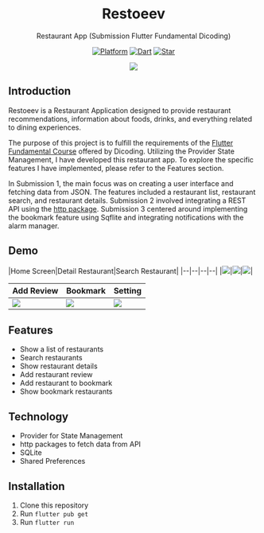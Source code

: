 <h1 align="center">
  Restoeev
</h1>
<p align="center">
  Restaurant App (Submission Flutter Fundamental Dicoding)
</p>
<p align="center">
  <a href="https://flutter.dev/"><img alt="Platform" src="https://img.shields.io/badge/platform-Flutter-blue.svg"></a>
  <a href="https://dart.dev/"><img alt="Dart" src="https://img.shields.io/badge/dart-3.0.3-blue.svg"></a>
  <a href="https://github.com/Roogry/dcd-flut-restaurant/"><img alt="Star" src="https://img.shields.io/github/stars/Roogry/dcd-flut-restaurant"></a>
</p>

<p align="center">
  <img src="demo/cover-restoeev.jpg"/>
</p>

## Introduction

Restoeev is a Restaurant Application designed to provide restaurant recommendations, information about foods, drinks, and everything related to dining experiences.

The purpose of this project is to fulfill the requirements of the [Flutter Fundamental Course](https://www.dicoding.com/academies/195) offered by Dicoding. Utilizing the Provider State Management, I have developed this restaurant app. To explore the specific features I have implemented, please refer to the Features section.

In Submission 1, the main focus was on creating a user interface and fetching data from JSON. The features included a restaurant list, restaurant search, and restaurant details.
Submission 2 involved integrating a REST API using the [http package](https://pub.dev/packages/http).
Submission 3 centered around implementing the bookmark feature using Sqflite and integrating notifications with the alarm manager.

## Demo

|Home Screen|Detail Restaurant|Search Restaurant|
|--|--|--|--|
|![](demo/home.png)|![](demo/detail.png)|![](demo/search.png)|

|Add Review|Bookmark|Setting|
|--|--|--|
|![](demo/review.png)|![](demo/bookmark.png)|![](demo/setting.png)|

## Features

- Show a list of restaurants
- Search restaurants
- Show restaurant details
- Add restaurant review
- Add restaurant to bookmark
- Show bookmark restaurants


## Technology

- Provider for State Management
- http packages to fetch data from API
- SQLite
- Shared Preferences

## Installation

1. Clone this repository
2. Run `flutter pub get`
3. Run `flutter run`